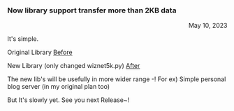 ### Now library support transfer more than 2KB data
<div align="right">May 10, 2023</div>

It's simple.

Original Library
[Before](/MORE/Screenshot_2023-05-15-19-50-04_3-1.png)

New Library (only changed wiznet5k.py)
[After](/MORE/Screenshot_2023-05-15-19-51-46_2-1.png)

The new lib's will be usefully in more wider range -!
For ex) Simple personal blog server (in my original plan too)

But It's slowly yet. See you next Release~!


